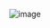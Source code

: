 ![image](https://github.com/FiveIdiotss/back-end-api/assets/109346159/f74de2a1-5cc1-41f8-b88e-cac71c9cbf07)

